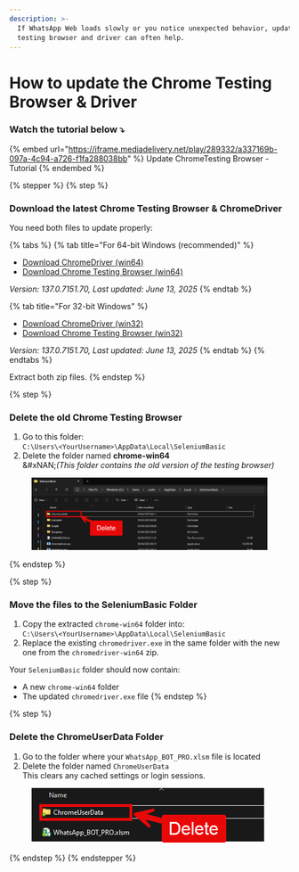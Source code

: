 ```yaml
---
description: >-
  If WhatsApp Web loads slowly or you notice unexpected behavior, updating the
  testing browser and driver can often help.
---
```


# How to update the Chrome Testing Browser & Driver

### Watch the tutorial below ⤵️

{% embed url="https://iframe.mediadelivery.net/play/289332/a337169b-097a-4c94-a726-f1fa288038bb" %}
Update ChromeTesting Browser - Tutorial
{% endembed %}

{% stepper %}
{% step %}
### Download the latest Chrome Testing Browser & ChromeDriver

You need both files to update properly:

{% tabs %}
{% tab title="For 64-bit Windows (recommended)" %}
* [Download ChromeDriver (win64)](https://storage.googleapis.com/chrome-for-testing-public/137.0.7151.70/win64/chromedriver-win64.zip)
* [Download Chrome Testing Browser (win64)](https://storage.googleapis.com/chrome-for-testing-public/137.0.7151.70/win64/chrome-win64.zip)

_Version: 137.0.7151.70, Last updated: June 13, 2025_
{% endtab %}

{% tab title="For 32-bit Windows" %}
* [Download ChromeDriver (win32)](https://storage.googleapis.com/chrome-for-testing-public/137.0.7151.70/win32/chromedriver-win32.zip)
* [Download Chrome Testing Browser (win32)](https://storage.googleapis.com/chrome-for-testing-public/137.0.7151.70/win32/chrome-win32.zip)

_Version: 137.0.7151.70, Last updated: June 13, 2025_
{% endtab %}
{% endtabs %}

Extract both zip files.
{% endstep %}

{% step %}
### Delete the old Chrome Testing Browser

1. Go to this folder:\
   `C:\Users\<YourUsername>\AppData\Local\SeleniumBasic`
2. Delete the folder named **chrome-win64**\
   &#xNAN;_(This folder contains the old version of the testing browser)_

<figure><img src=".gitbook/assets/image (30).png" alt=""><figcaption></figcaption></figure>
{% endstep %}

{% step %}
### Move the files to the SeleniumBasic Folder

1. Copy the extracted `chrome-win64` folder into:\
   `C:\Users\<YourUsername>\AppData\Local\SeleniumBasic`
2. Replace the existing `chromedriver.exe` in the same folder with the new one from the `chromedriver-win64` zip.

Your `SeleniumBasic` folder should now contain:

* A new `chrome-win64` folder
* The updated `chromedriver.exe` file
{% endstep %}

{% step %}
### Delete the ChromeUserData Folder

1. Go to the folder where your `WhatsApp_BOT_PRO.xlsm` file is located
2. Delete the folder named `ChromeUserData`\
   This clears any cached settings or login sessions.

<div align="left"><figure><img src=".gitbook/assets/image (32).png" alt=""><figcaption></figcaption></figure></div>
{% endstep %}
{% endstepper %}
